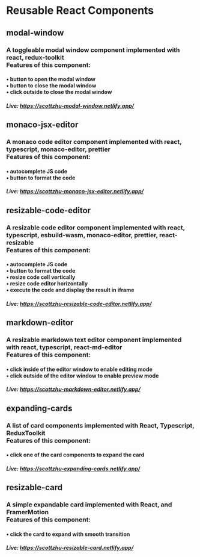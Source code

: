 # Reusable React Components

## modal-window

### A toggleable modal window component implemented with react, redux-toolkit<br />Features of this component:

#### • button to open the modal window <br />• button to close the modal window <br />• click outside to close the modal window

##### Live: https://scottzhu-modal-window.netlify.app/

## monaco-jsx-editor

### A monaco code editor component implemented with react, typescript, monaco-editor, prettier<br />Features of this component:

#### • autocomplete JS code <br />• button to format the code

##### Live: https://scottzhu-monaco-jsx-editor.netlify.app/

## resizable-code-editor

### A resizable code editor component implemented with react, typescript, esbuild-wasm, monaco-editor, prettier, react-resizable<br />Features of this component:

#### • autocomplete JS code <br />• button to format the code <br />• resize code cell vertically <br />• resize code editor horizontally <br />• execute the code and display the result in iframe

##### Live: https://scottzhu-resizable-code-editor.netlify.app/

## markdown-editor

### A resizable markdown text editor component implemented with react, typescript, react-md-editor<br />Features of this component:

#### • click inside of the editor window to enable editing mode<br />• click outside of the editor window to enable preview mode

##### Live: https://scottzhu-markdown-editor.netlify.app/

## expanding-cards

### A list of card components implemented with React, Typescript, ReduxToolkit<br />Features of this component:

#### • click one of the card components to expand the card

##### Live: https://scottzhu-expanding-cards.netlify.app/

## resizable-card

### A simple expandable card implemented with React, and FramerMotion<br />Features of this component:

#### • click the card to expand with smooth transition

##### Live: https://scottzhu-resizable-card.netlify.app/
